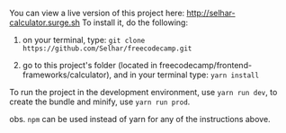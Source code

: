 You can view a live version of this project here: http://selhar-calculator.surge.sh
To install it, do the following:

1. on your terminal, type: `git clone https://github.com/Selhar/freecodecamp.git`

2. go to this project's folder (located in freecodecamp/frontend-frameworks/calculator), and in your terminal type: `yarn install`

To run the project in the development environment, use `yarn run dev`, to create the bundle and minify, use `yarn run prod`. 

obs. `npm` can be used instead of yarn for any of the instructions above.
